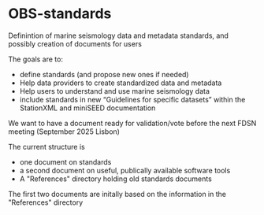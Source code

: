 # OBS-standards

Definintion of marine seismology data and metadata standards, and possibly creation of documents for users

The goals are to:
- define standards (and propose new ones if needed)
- Help data providers to create standardized data and metadata
- Help users to understand and use marine seismology data
- include standards in new “Guidelines for specific datasets” within the StationXML and miniSEED documentation

We want to have a document ready for validation/vote before the next FDSN meeting (September 2025 Lisbon)

The current structure is
- one document on standards
- a second document on useful, publically available software tools
- A "References" directory holding old standards documents

The first two documents are initally based on the information in the "References" directory
